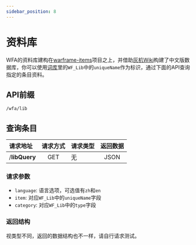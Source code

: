 ```yaml
---
sidebar_position: 8
---
```


# 资料库

WFA的资料库建构在[warframe-items](https://github.com/WFCD/warframe-items)项目之上，并借助[灰机Wiki](https://warframe.huijiwiki.com/wiki/%E9%A6%96%E9%A1%B5)构建了中文版数据库，你可以使用[词库](https://github.com/Richasy/WFA_Lexicon/tree/WFA5)里的`WF_Lib`中的`uniqueName`作为标识，通过下面的API查询指定的条目资料。

## API前缀

`/wfa/lib`

## 查询条目

|        请求地址       |请求方式|请求类型|返回数据|
|:--------------------------------|:----:|:------|:----:|
|/**libQuery**|  GET |   无  | JSON |

### 请求参数

- `language`: 语言选项，可选值有`zh`和`en`
- `item`: 对应`WF_Lib`中的`uniqueName`字段
- `category`: 对应`WF_Lib`中的`type`字段

### 返回结构

视类型不同，返回的数据结构也不一样，请自行请求测试。